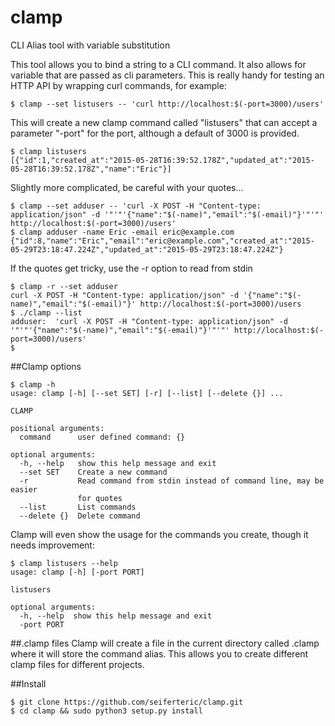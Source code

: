 # clamp
CLI Alias tool with variable substitution

This tool allows you to bind a string to a CLI command. It also allows for
variable that are passed as cli parameters. This is really handy for testing
an HTTP API by wrapping curl commands, for example:

```
$ clamp --set listusers -- 'curl http://localhost:$(-port=3000)/users'
```

This will create a new clamp command called "listusers" that can accept a
parameter "-port" for the port, although a default of 3000 is provided.

```
$ clamp listusers
[{"id":1,"created_at":"2015-05-28T16:39:52.178Z","updated_at":"2015-05-28T16:39:52.178Z","name":"Eric"}]
```

Slightly more complicated, be careful with your quotes...
```
$ clamp --set adduser -- 'curl -X POST -H "Content-type: application/json" -d '"'"'{"name":"$(-name)","email":"$(-email)"}'"'"' http://localhost:$(-port=3000)/users'
$ clamp adduser -name Eric -email eric@example.com
{"id":8,"name":"Eric","email":"eric@example.com","created_at":"2015-05-29T23:18:47.224Z","updated_at":"2015-05-29T23:18:47.224Z"}
```
If the quotes get tricky, use the -r option to read from stdin
```
$ clamp -r --set adduser
curl -X POST -H "Content-type: application/json" -d '{"name":"$(-name)","email":"$(-email)"}' http://localhost:$(-port=3000)/users
$ ./clamp --list
adduser:  'curl -X POST -H "Content-type: application/json" -d '"'"'{"name":"$(-name)","email":"$(-email)"}'"'"' http://localhost:$(-port=3000)/users'
$
```
##Clamp options
```
$ clamp -h
usage: clamp [-h] [--set SET] [-r] [--list] [--delete {}] ...

CLAMP

positional arguments:
  command      user defined command: {}

optional arguments:
  -h, --help   show this help message and exit
  --set SET    Create a new command
  -r           Read command from stdin instead of command line, may be easier
               for quotes
  --list       List commands
  --delete {}  Delete command
```

Clamp will even show the usage for the commands you create, though it needs improvement:

```
$ clamp listusers --help
usage: clamp [-h] [-port PORT]

listusers

optional arguments:
  -h, --help  show this help message and exit
  -port PORT
```

##.clamp files
Clamp will create a file in the current directory called .clamp where it will
store the command alias. This allows you to create different clamp files for
different projects.

##Install
```
$ git clone https://github.com/seiferteric/clamp.git
$ cd clamp && sudo python3 setup.py install
```

